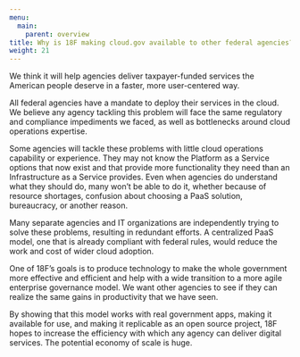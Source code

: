 ```yaml
---
menu:
  main:
    parent: overview
title: Why is 18F making cloud.gov available to other federal agencies?
weight: 21
---
```




We think it will help agencies deliver taxpayer-funded services the American people deserve in a faster, more user-centered way.

All federal agencies have a mandate to deploy their services in the cloud. We believe any agency tackling this problem will face the same regulatory and compliance impediments we faced, as well as bottlenecks around cloud operations expertise.

Some agencies will tackle these problems with little cloud operations capability or experience. They may not know the Platform as a Service options that now exist and that provide more functionality they need than an Infrastructure as a Service provides. Even when agencies do understand what they should do, many won’t be able to do it, whether because of resource shortages, confusion about choosing a PaaS solution, bureaucracy, or another reason.

Many separate agencies and IT organizations are independently trying to solve these problems, resulting in redundant efforts. A centralized PaaS model, one that is already compliant with federal rules, would reduce the work and cost of wider cloud adoption.

One of 18F’s goals is to produce technology to make the whole government more effective and efficient and help with a wide transition to a more agile enterprise governance model. We want other agencies to see if they can realize the same gains in productivity that we have seen.

By showing that this model works with real government apps, making it available for use, and making it replicable as an open source project, 18F hopes to increase the efficiency with which any agency can deliver digital services. The potential economy of scale is huge.
